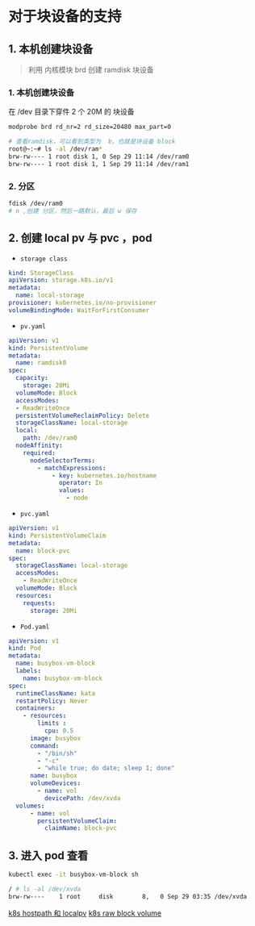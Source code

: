 # 对于块设备的支持


## 1. 本机创建块设备
> 利用 内核模块 brd 创建 ramdisk 块设备
### 1. 本机创建块设备

在 /dev 目录下穿件 2 个 20M 的 块设备
```bash
modprobe brd rd_nr=2 rd_size=20480 max_part=0

# 查看ramdisk，可以看到类型为  b，也就是块设备 block
root@~:~# ls -al /dev/ram*
brw-rw---- 1 root disk 1, 0 Sep 29 11:14 /dev/ram0
brw-rw---- 1 root disk 1, 1 Sep 29 11:14 /dev/ram1
```
### 2. 分区 

```bash
fdisk /dev/ram0 
# n ,创建 分区，然后一路默认，最后 w 保存
```


## 2. 创建 local pv 与 pvc ，pod

- `storage class`

```yaml
kind: StorageClass
apiVersion: storage.k8s.io/v1
metadata:
  name: local-storage
provisioner: kubernetes.io/no-provisioner
volumeBindingMode: WaitForFirstConsumer
```

- `pv.yaml`

```yaml
apiVersion: v1
kind: PersistentVolume
metadata:
  name: ramdisk0
spec:
  capacity:
    storage: 20Mi
  volumeMode: Block
  accessModes:
  - ReadWriteOnce
  persistentVolumeReclaimPolicy: Delete
  storageClassName: local-storage
  local:
    path: /dev/ram0
  nodeAffinity:
    required:
      nodeSelectorTerms:
        - matchExpressions:
            - key: kubernetes.io/hostname
              operator: In
              values:
                - node
```

- `pvc.yaml`

```yaml
apiVersion: v1
kind: PersistentVolumeClaim
metadata:
  name: block-pvc
spec:
  storageClassName: local-storage
  accessModes:
    - ReadWriteOnce
  volumeMode: Block
  resources:
    requests:
      storage: 20Mi
```

- `Pod.yaml` 

```yaml
apiVersion: v1
kind: Pod
metadata:
  name: busybox-vm-block
  labels:
    name: busybox-vm-block
spec:
  runtimeClassName: kata
  restartPolicy: Never
  containers:
    - resources:
        limits :
          cpu: 0.5
      image: busybox
      command:
        - "/bin/sh"
        - "-c"
        - "while true; do date; sleep 1; done"
      name: busybox
      volumeDevices:
        - name: vol
          devicePath: /dev/xvda
  volumes:
      - name: vol
        persistentVolumeClaim:
          claimName: block-pvc
```


## 3. 进入 pod 查看

```bash
kubectl exec -it busybox-vm-block sh

/ # ls -al /dev/xvda
brw-rw----    1 root     disk        8,   0 Sep 29 03:35 /dev/xvda
```


[k8s hostpath 和 localpv](https://www.cnblogs.com/ssgeek/p/13690147.html)
[k8s raw block volume](https://kubernetes.io/zh/docs/concepts/storage/persistent-volumes/#raw-block-volume-support)